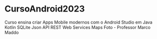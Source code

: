# CursoAndroid2023
Curso ensina criar Apps Mobile modernos com o Android Studio em Java Kotlin SQLite Json API REST Web Services Maps Foto - Professor Marco Maddo

